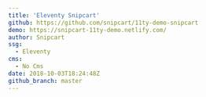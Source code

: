 ```yaml
---
title: 'Eleventy Snipcart'
github: https://github.com/snipcart/11ty-demo-snipcart
demo: https://snipcart-11ty-demo.netlify.com/
author: Snipcart
ssg:
  - Eleventy
cms:
  - No Cms
date: 2018-10-03T18:24:48Z
github_branch: master
---
```

